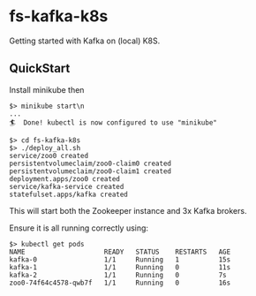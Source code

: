 # fs-kafka-k8s

Getting started with Kafka on (local) K8S.

## QuickStart

Install minikube then

```
$> minikube start\n
...
🏄  Done! kubectl is now configured to use "minikube"
```

```
$> cd fs-kafka-k8s
$> ./deploy_all.sh
service/zoo0 created
persistentvolumeclaim/zoo0-claim0 created
persistentvolumeclaim/zoo0-claim1 created
deployment.apps/zoo0 created
service/kafka-service created
statefulset.apps/kafka created
```

This will start both the Zookeeper instance and 3x Kafka brokers.

Ensure it is all running correctly using:

```
$> kubectl get pods
NAME                    READY   STATUS    RESTARTS   AGE
kafka-0                 1/1     Running   1          15s
kafka-1                 1/1     Running   0          11s
kafka-2                 1/1     Running   0          7s
zoo0-74f64c4578-qwb7f   1/1     Running   0          16s
```

